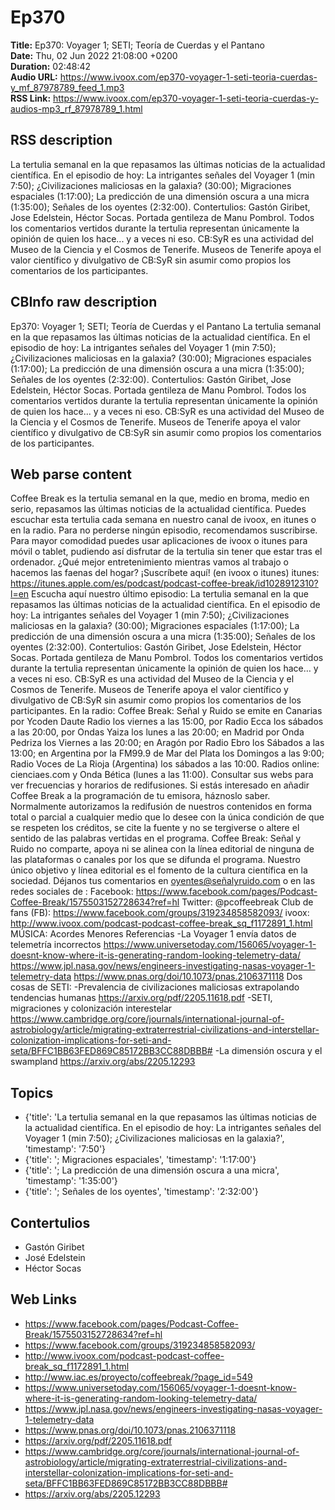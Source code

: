 # Ep370  
**Title:** Ep370: Voyager 1; SETI; Teoría de Cuerdas y el Pantano  
**Date:** Thu, 02 Jun 2022 21:08:00 +0200  
**Duration:** 02:48:42  
**Audio URL:** https://www.ivoox.com/ep370-voyager-1-seti-teoria-cuerdas-y_mf_87978789_feed_1.mp3  
**RSS Link:** https://www.ivoox.com/ep370-voyager-1-seti-teoria-cuerdas-y-audios-mp3_rf_87978789_1.html  

## RSS description
La tertulia semanal en la que repasamos las últimas noticias de la actualidad científica. En el episodio de hoy: La intrigantes señales del Voyager 1 (min 7:50); ¿Civilizaciones maliciosas en la galaxia? (30:00); Migraciones espaciales (1:17:00); La predicción de una dimensión oscura a una micra (1:35:00); Señales de los oyentes (2:32:00). Contertulios: Gastón Giribet, Jose Edelstein, Héctor Socas. Portada gentileza de Manu Pombrol. Todos los comentarios vertidos durante la tertulia representan únicamente la opinión de quien los hace... y a veces ni eso. CB:SyR es una actividad del Museo de la Ciencia y el Cosmos de Tenerife. Museos de Tenerife apoya el valor científico y divulgativo de CB:SyR sin asumir como propios los comentarios de los participantes.

## CBInfo raw description
Ep370: Voyager 1; SETI; Teoría de Cuerdas y el Pantano
La tertulia semanal en la que repasamos las últimas noticias de la actualidad científica. En el episodio de hoy: La intrigantes señales del Voyager 1 (min 7:50); ¿Civilizaciones maliciosas en la galaxia? (30:00); Migraciones espaciales (1:17:00); La predicción de una dimensión oscura a una micra (1:35:00); Señales de los oyentes (2:32:00). Contertulios: Gastón Giribet, Jose Edelstein, Héctor Socas. Portada gentileza de Manu Pombrol. Todos los comentarios vertidos durante la tertulia representan únicamente la opinión de quien los hace... y a veces ni eso. CB:SyR es una actividad del Museo de la Ciencia y el Cosmos de Tenerife. Museos de Tenerife apoya el valor científico y divulgativo de CB:SyR sin asumir como propios los comentarios de los participantes.


## Web parse content
Coffee Break es la tertulia semanal en la que, medio en broma, medio en serio, repasamos las últimas noticias de la actualidad científica. Puedes escuchar esta tertulia cada semana en nuestro canal de ivoox, en itunes o en la radio. Para no perderse ningún episodio, recomendamos suscribirse. Para mayor comodidad puedes usar aplicaciones de ivoox o itunes para móvil o tablet, pudiendo así disfrutar de la tertulia sin tener que estar tras el ordenador. ¿Qué mejor entretenimiento mientras vamos al trabajo o hacemos las faenas del hogar? ¡Suscríbete aquí! (en ivoox o itunes) itunes: https://itunes.apple.com/es/podcast/podcast-coffee-break/id1028912310?l=en Escucha aquí nuestro último episodio: La tertulia semanal en la que repasamos las últimas noticias de la actualidad científica. En el episodio de hoy: La intrigantes señales del Voyager 1 (min 7:50); ¿Civilizaciones maliciosas en la galaxia? (30:00); Migraciones espaciales (1:17:00); La predicción de una dimensión oscura a una micra (1:35:00); Señales de los oyentes (2:32:00). Contertulios: Gastón Giribet, Jose Edelstein, Héctor Socas. Portada gentileza de Manu Pombrol. Todos los comentarios vertidos durante la tertulia representan únicamente la opinión de quien los hace… y a veces ni eso. CB:SyR es una actividad del Museo de la Ciencia y el Cosmos de Tenerife. Museos de Tenerife apoya el valor científico y divulgativo de CB:SyR sin asumir como propios los comentarios de los participantes. En la radio: Coffee Break: Señal y Ruido se emite en Canarias por Ycoden Daute Radio los viernes a las 15:00, por Radio Ecca los sábados a las 20:00, por Ondas Yaiza los lunes a las 20:00; en Madrid por Onda Pedriza los Viernes a las 20:00; en Aragón por Radio Ebro los Sábados a las 13:00; en Argentina por la FM99.9 de Mar del Plata los Domingos a las 9:00; Radio Voces de La Rioja (Argentina) los sábados a las 10:00. Radios online: cienciaes.com y Onda Bética (lunes a las 11:00). Consultar sus webs para ver frecuencias y horarios de redifusiones. Si estás interesado en añadir Coffee Break a la programación de tu emisora, háznoslo saber. Normalmente autorizamos la redifusión de nuestros contenidos en forma total o parcial a cualquier medio que lo desee con la única condición de que se respeten los créditos, se cite la fuente y no se tergiverse o altere el sentido de las palabras vertidas en el programa. Coffee Break: Señal y Ruido no comparte, apoya ni se alinea con la línea editorial de ninguna de las plataformas o canales por los que se difunda el programa. Nuestro único objetivo y línea editorial es el fomento de la cultura científica en la sociedad. Déjanos tus comentarios en oyentes@señalyruido.com o en las redes sociales de : Facebook: https://www.facebook.com/pages/Podcast-Coffee-Break/1575503152728634?ref=hl Twitter: @pcoffeebreak Club de fans (FB): https://www.facebook.com/groups/319234858582093/ ivoox: http://www.ivoox.com/podcast-podcast-coffee-break_sq_f1172891_1.html MÚSICA: Acordes Menores Referencias -La Voyager 1 envía datos de telemetría incorrectos https://www.universetoday.com/156065/voyager-1-doesnt-know-where-it-is-generating-random-looking-telemetry-data/ https://www.jpl.nasa.gov/news/engineers-investigating-nasas-voyager-1-telemetry-data https://www.pnas.org/doi/10.1073/pnas.2106371118 Dos cosas de SETI: -Prevalencia de civilizaciones maliciosas extrapolando tendencias humanas https://arxiv.org/pdf/2205.11618.pdf -SETI, migraciones y colonización interestelar https://www.cambridge.org/core/journals/international-journal-of-astrobiology/article/migrating-extraterrestrial-civilizations-and-interstellar-colonization-implications-for-seti-and-seta/BFFC1BB63FED869C85172BB3CC88DBBB# -La dimensión oscura y el swampland https://arxiv.org/abs/2205.12293

## Topics
- {'title': 'La tertulia semanal en la que repasamos las últimas noticias de la actualidad científica. En el episodio de hoy: La intrigantes señales del Voyager 1 (min 7:50); ¿Civilizaciones maliciosas en la galaxia?', 'timestamp': '7:50'}
- {'title': '; Migraciones espaciales', 'timestamp': '1:17:00'}
- {'title': '; La predicción de una dimensión oscura a una micra', 'timestamp': '1:35:00'}
- {'title': '; Señales de los oyentes', 'timestamp': '2:32:00'}
## Contertulios
- Gastón Giribet
- José Edelstein
- Héctor Socas
## Web Links
- https://www.facebook.com/pages/Podcast-Coffee-Break/1575503152728634?ref=hl
- https://www.facebook.com/groups/319234858582093/
- http://www.ivoox.com/podcast-podcast-coffee-break_sq_f1172891_1.html
- http://www.iac.es/proyecto/coffeebreak/?page_id=549
- https://www.universetoday.com/156065/voyager-1-doesnt-know-where-it-is-generating-random-looking-telemetry-data/
- https://www.jpl.nasa.gov/news/engineers-investigating-nasas-voyager-1-telemetry-data
- https://www.pnas.org/doi/10.1073/pnas.2106371118
- https://arxiv.org/pdf/2205.11618.pdf
- https://www.cambridge.org/core/journals/international-journal-of-astrobiology/article/migrating-extraterrestrial-civilizations-and-interstellar-colonization-implications-for-seti-and-seta/BFFC1BB63FED869C85172BB3CC88DBBB#
- https://arxiv.org/abs/2205.12293